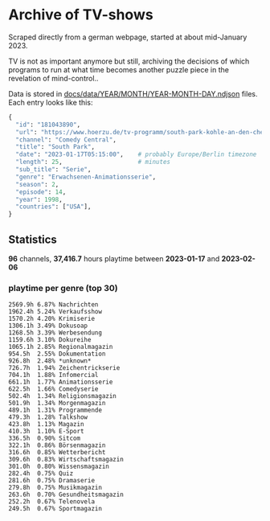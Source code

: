 # Archive of TV-shows

Scraped directly from a german webpage, started at about mid-January 2023.

TV is not as important anymore but still, archiving the decisions of which programs to run at what time
becomes another puzzle piece in the revelation of mind-control.. 

Data is stored in [docs/data/YEAR/MONTH/YEAR-MONTH-DAY.ndjson](docs/data/) files. 
Each entry looks like this:

```python
{
  "id": "181043890", 
  "url": "https://www.hoerzu.de/tv-programm/south-park-kohle-an-den-chefkoch/bid_181043890/", 
  "channel": "Comedy Central", 
  "title": "South Park", 
  "date": "2023-01-17T05:15:00",    # probably Europe/Berlin timezone 
  "length": 25,                     # minutes 
  "sub_title": "Serie", 
  "genre": "Erwachsenen-Animationsserie", 
  "season": 2, 
  "episode": 14, 
  "year": 1998, 
  "countries": ["USA"],
}
```

## Statistics

**96** channels, **37,416.7** hours playtime between **2023-01-17** and **2023-02-06**


### playtime per genre (top 30)

    2569.9h 6.87% Nachrichten
    1962.4h 5.24% Verkaufsshow
    1570.2h 4.20% Krimiserie
    1306.1h 3.49% Dokusoap
    1268.5h 3.39% Werbesendung
    1159.6h 3.10% Dokureihe
    1065.1h 2.85% Regionalmagazin
    954.5h  2.55% Dokumentation
    926.8h  2.48% *unknown*
    726.7h  1.94% Zeichentrickserie
    704.1h  1.88% Infomercial
    661.1h  1.77% Animationsserie
    622.5h  1.66% Comedyserie
    502.4h  1.34% Religionsmagazin
    501.9h  1.34% Morgenmagazin
    489.1h  1.31% Programmende
    479.3h  1.28% Talkshow
    423.8h  1.13% Magazin
    410.3h  1.10% E-Sport
    336.5h  0.90% Sitcom
    322.1h  0.86% Börsenmagazin
    316.6h  0.85% Wetterbericht
    309.6h  0.83% Wirtschaftsmagazin
    301.0h  0.80% Wissensmagazin
    282.4h  0.75% Quiz
    281.6h  0.75% Dramaserie
    279.8h  0.75% Musikmagazin
    263.6h  0.70% Gesundheitsmagazin
    252.2h  0.67% Telenovela
    249.5h  0.67% Sportmagazin

